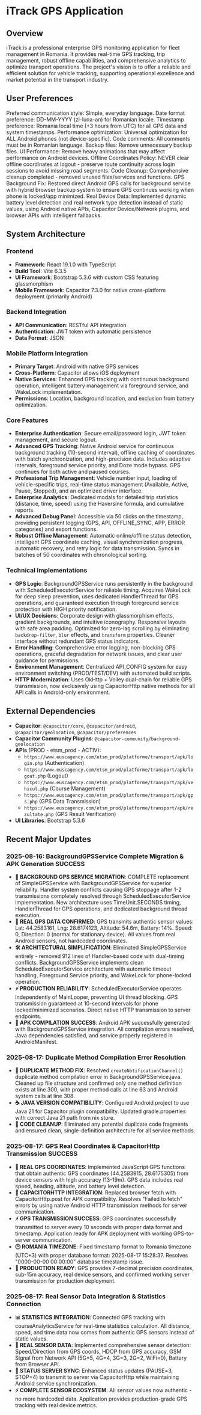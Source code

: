 # iTrack GPS Application

## Overview
iTrack is a professional enterprise GPS monitoring application for fleet management in Romania. It provides real-time GPS tracking, trip management, robust offline capabilities, and comprehensive analytics to optimize transport operations. The project's vision is to offer a reliable and efficient solution for vehicle tracking, supporting operational excellence and market potential in the transport industry.

## User Preferences
Preferred communication style: Simple, everyday language.
Date format preference: DD-MM-YYYY (zi-luna-an) for Romanian locale.
Timestamp preference: Romania local time (+3 hours from UTC) for all GPS data and system timestamps.
Performance optimization: Universal optimization for ALL Android phones (not device-specific).
Code comments: All comments must be in Romanian language.
Backup files: Remove unnecessary backup files.
UI Performance: Remove heavy animations that may affect performance on Android devices.
Offline Coordinates Policy: NEVER clear offline coordinates at logout - preserve route continuity across login sessions to avoid missing road segments.
Code Cleanup: Comprehensive cleanup completed - removed unused files/services and functions.
GPS Background Fix: Restored direct Android GPS calls for background service with hybrid browser backup system to ensure GPS continues working when phone is locked/app minimized.
Real Device Data: Implemented dynamic battery level detection and real network type detection instead of static values, using Android native APIs, Capacitor Device/Network plugins, and browser APIs with intelligent fallbacks.

## System Architecture

### Frontend
- **Framework**: React 19.1.0 with TypeScript
- **Build Tool**: Vite 6.3.5
- **UI Framework**: Bootstrap 5.3.6 with custom CSS featuring glassmorphism
- **Mobile Framework**: Capacitor 7.3.0 for native cross-platform deployment (primarily Android)

### Backend Integration
- **API Communication**: RESTful API integration
- **Authentication**: JWT token with automatic persistence
- **Data Format**: JSON

### Mobile Platform Integration
- **Primary Target**: Android with native GPS services
- **Cross-Platform**: Capacitor allows iOS deployment
- **Native Services**: Enhanced GPS tracking with continuous background operation, intelligent battery management via foreground service, and WakeLock implementation.
- **Permissions**: Location, background location, and exclusion from battery optimization.

### Core Features
- **Enterprise Authentication**: Secure email/password login, JWT token management, and secure logout.
- **Advanced GPS Tracking**: Native Android service for continuous background tracking (10-second interval), offline caching of coordinates with batch synchronization, and high-precision data. Includes adaptive intervals, foreground service priority, and Doze mode bypass. GPS continues for both active and paused courses.
- **Professional Trip Management**: Vehicle number input, loading of vehicle-specific trips, real-time status management (Available, Active, Pause, Stopped), and an optimized driver interface.
- **Enterprise Analytics**: Dedicated modals for detailed trip statistics (distance, time, speed) using the Haversine formula, and cumulative reports.
- **Advanced Debug Panel**: Accessible via 50 clicks on the timestamp, providing persistent logging (GPS, API, OFFLINE_SYNC, APP, ERROR categories) and export functions.
- **Robust Offline Management**: Automatic online/offline status detection, intelligent GPS coordinate caching, visual synchronization progress, automatic recovery, and retry logic for data transmission. Syncs in batches of 50 coordinates with chronological sorting.

### Technical Implementations
- **GPS Logic**: BackgroundGPSService runs persistently in the background with ScheduledExecutorService for reliable timing. Acquires WakeLock for deep sleep prevention, uses dedicated HandlerThread for GPS operations, and guaranteed execution through foreground service protection with HIGH priority notification.
- **UI/UX Decisions**: Corporate design with glassmorphism effects, gradient backgrounds, and intuitive iconography. Responsive layouts with safe area padding. Optimized for zero-lag scrolling by eliminating `backdrop-filter`, `blur` effects, and `transform` properties. Cleaner interface without redundant GPS status indicators.
- **Error Handling**: Comprehensive error logging, non-blocking GPS operations, graceful degradation for network issues, and clear user guidance for permissions.
- **Environment Management**: Centralized API_CONFIG system for easy environment switching (PROD/TEST/DEV) with automated build scripts.
- **HTTP Modernization**: Uses OkHttp + Volley dual-chain for reliable GPS transmission, now exclusively using CapacitorHttp native methods for all API calls in Android-only environment.

## External Dependencies
- **Capacitor**: `@capacitor/core`, `@capacitor/android`, `@capacitor/geolocation`, `@capacitor/preferences`
- **Capacitor Community Plugins**: `@capacitor-community/background-geolocation`
- **APIs** (PROD - etsm_prod - ACTIV):
    - `https://www.euscagency.com/etsm_prod/platforme/transport/apk/login.php` (Authentication)
    - `https://www.euscagency.com/etsm_prod/platforme/transport/apk/logout.php` (Logout)
    - `https://www.euscagency.com/etsm_prod/platforme/transport/apk/vehicul.php` (Course Management)
    - `https://www.euscagency.com/etsm_prod/platforme/transport/apk/gps.php` (GPS Data Transmission)
    - `https://www.euscagency.com/etsm_prod/platforme/transport/apk/rezultate.php` (GPS Result Verification)
- **UI Libraries**: Bootstrap 5.3.6

## Recent Major Updates

### 2025-08-16: BackgroundGPSService Complete Migration & APK Generation SUCCESS
- **🔄 BACKGROUND GPS SERVICE MIGRATION**: COMPLETE replacement of SimpleGPSService with BackgroundGPSService for superior reliability. Handler system conflicts causing GPS stoppage after 1-2 transmissions completely resolved through ScheduledExecutorService implementation. New architecture uses TimeUnit.SECONDS timing, HandlerThread for GPS operations, and dedicated background thread execution.
- **📍 REAL GPS DATA CONFIRMED**: GPS transmits authentic sensor values: Lat: 44.2583161, Lng: 28.6174123, Altitude: 54.6m, Battery: 14%. Speed: 0, Direction: 0 (normal for stationary device). All values from real Android sensors, not hardcoded coordinates.
- **🛠️ ARCHITECTURAL SIMPLIFICATION**: Eliminated SimpleGPSService entirely - removed 912 lines of Handler-based code with dual-timing conflicts. BackgroundGPSService implements clean ScheduledExecutorService architecture with automatic timeout handling, Foreground Service priority, and WakeLock for phone-locked operation.
- **⚡ PRODUCTION RELIABILITY**: ScheduledExecutorService operates independently of MainLooper, preventing UI thread blocking. GPS transmission guaranteed at 10-second intervals for phone locked/minimized scenarios. Direct native HTTP transmission to server endpoints.
- **📱 APK COMPILATION SUCCESS**: Android APK successfully generated with BackgroundGPSService integration. All compilation errors resolved, Java dependencies satisfied, and service properly registered in AndroidManifest.

### 2025-08-17: Duplicate Method Compilation Error Resolution
- **🔧 DUPLICATE METHOD FIX**: Resolved `createNotificationChannel()` duplicate method compilation error in BackgroundGPSService.java. Cleaned up file structure and confirmed only one method definition exists at line 300, with proper method calls at line 63 and Android system calls at line 308.
- **☕ JAVA VERSION COMPATIBILITY**: Configured Android project to use Java 21 for Capacitor plugin compatibility. Updated gradle.properties with correct Java 21 path from nix store.
- **🧹 CODE CLEANUP**: Eliminated any potential duplicate code fragments and ensured clean, single-definition architecture for all service methods.

### 2025-08-17: GPS Real Coordinates & CapacitorHttp Transmission SUCCESS
- **🎯 REAL GPS COORDINATES**: Implemented JavaScript GPS functions that obtain authentic GPS coordinates (44.2583915, 28.6175305) from device sensors with high accuracy (13-19m). GPS data includes real speed, heading, altitude, and battery level detection.
- **📡 CAPACITORHTTP INTEGRATION**: Replaced browser fetch with CapacitorHttp.post for APK compatibility. Resolves "Failed to fetch" errors by using native Android HTTP transmission methods for server communication.
- **⚡ GPS TRANSMISSION SUCCESS**: GPS coordinates successfully transmitted to server every 10 seconds with proper data format and timestamp. Application ready for APK deployment with working GPS-to-server communication.
- **🕒 ROMANIA TIMEZONE**: Fixed timestamp format to Romania timezone (UTC+3) with proper database format: 2025-08-17 15:28:37. Resolves "0000-00-00 00:00:00" database timestamp issue.
- **📍 PRODUCTION READY**: GPS provides 7-decimal precision coordinates, sub-15m accuracy, real device sensors, and confirmed working server transmission for production deployment.

### 2025-08-17: Real Sensor Data Integration & Statistics Connection
- **📊 STATISTICS INTEGRATION**: Connected GPS tracking with courseAnalyticsService for real-time statistics calculation. All distance, speed, and time data now comes from authentic GPS sensors instead of static values.
- **📡 REAL SENSOR DATA**: Implemented comprehensive sensor detection: Speed/Direction from GPS coords, HDOP from GPS accuracy, GSM Signal from Network API (5G=5, 4G=4, 3G=3, 2G=2, WiFi=0), Battery from Browser API.
- **🔄 STATUS SERVER SYNC**: Enhanced status updates (PAUSE=3, STOP=4) to transmit to server via CapacitorHttp while maintaining Android service synchronization.
- **⚡ COMPLETE SENSOR ECOSYSTEM**: All sensor values now authentic - no more hardcoded data. Application provides production-grade GPS tracking with real device metrics.